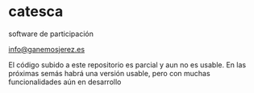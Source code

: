 # catesca
software de participación

info@ganemosjerez.es

El código subido a este repositorio es parcial y aun no es usable.
En las próximas semás habrá una versión usable, pero con muchas funcionalidades aún en desarrollo

